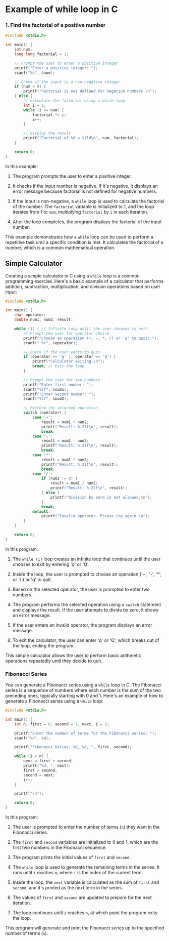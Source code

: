 # Example of while loop in C

### 1. Find the factorial of a positive number

```c
#include <stdio.h>

int main() {
    int num;
    long long factorial = 1;

    // Prompt the user to enter a positive integer
    printf("Enter a positive integer: ");
    scanf("%d", &num);

    // Check if the input is a non-negative integer
    if (num < 0) {
        printf("Factorial is not defined for negative numbers.\n");
    } else {
        // Calculate the factorial using a while loop
        int i = 1;
        while (i <= num) {
            factorial *= i;
            i++;
        }

        // Display the result
        printf("Factorial of %d = %lld\n", num, factorial);
    }

    return 0;
}
```

In this example:

1. The program prompts the user to enter a positive integer.

2. It checks if the input number is negative. If it's negative, it displays an error message because factorial is not defined for negative numbers.

3. If the input is non-negative, a `while` loop is used to calculate the factorial of the number. The `factorial` variable is initialized to 1, and the loop iterates from 1 to `num`, multiplying `factorial` by `i` in each iteration.

4. After the loop completes, the program displays the factorial of the input number.

This example demonstrates how a `while` loop can be used to perform a repetitive task until a specific condition is met. It calculates the factorial of a number, which is a common mathematical operation.

## Simple Calculator
Creating a simple calculator in C using a `while` loop is a common programming exercise. Here's a basic example of a calculator that performs addition, subtraction, multiplication, and division operations based on user input:

```c
#include <stdio.h>

int main() {
    char operator;
    double num1, num2, result;

    while (1) { // Infinite loop until the user chooses to exit
        // Prompt the user for operator choice
        printf("Choose an operation (+, -, *, /) or 'q' to quit: ");
        scanf(" %c", &operator);

        // Check if the user wants to quit
        if (operator == 'q' || operator == 'Q') {
            printf("Calculator exiting.\n");
            break; // Exit the loop
        }

        // Prompt the user for two numbers
        printf("Enter first number: ");
        scanf("%lf", &num1);
        printf("Enter second number: ");
        scanf("%lf", &num2);

        // Perform the selected operation
        switch (operator) {
            case '+':
                result = num1 + num2;
                printf("Result: %.2lf\n", result);
                break;
            case '-':
                result = num1 - num2;
                printf("Result: %.2lf\n", result);
                break;
            case '*':
                result = num1 * num2;
                printf("Result: %.2lf\n", result);
                break;
            case '/':
                if (num2 != 0) {
                    result = num1 / num2;
                    printf("Result: %.2lf\n", result);
                } else {
                    printf("Division by zero is not allowed.\n");
                }
                break;
            default:
                printf("Invalid operator. Please try again.\n");
        }
    }

    return 0;
}
```

In this program:

1. The `while (1)` loop creates an infinite loop that continues until the user chooses to exit by entering 'q' or 'Q'.

2. Inside the loop, the user is prompted to choose an operation ('+', '-', '*', or '/') or 'q' to quit.

3. Based on the selected operator, the user is prompted to enter two numbers.

4. The program performs the selected operation using a `switch` statement and displays the result. If the user attempts to divide by zero, it shows an error message.

5. If the user enters an invalid operator, the program displays an error message.

6. To exit the calculator, the user can enter 'q' or 'Q', which breaks out of the loop, ending the program.

This simple calculator allows the user to perform basic arithmetic operations repeatedly until they decide to quit.

### Fibonacci Series 
You can generate a Fibonacci series using a `while` loop in C. The Fibonacci series is a sequence of numbers where each number is the sum of the two preceding ones, typically starting with 0 and 1. Here's an example of how to generate a Fibonacci series using a `while` loop:

```c
#include <stdio.h>

int main() {
    int n, first = 0, second = 1, next, i = 2;

    printf("Enter the number of terms for the Fibonacci series: ");
    scanf("%d", &n);

    printf("Fibonacci Series: %d, %d, ", first, second);

    while (i < n) {
        next = first + second;
        printf("%d, ", next);
        first = second;
        second = next;
        i++;
    }

    printf("\n");

    return 0;
}
```

In this program:

1. The user is prompted to enter the number of terms (`n`) they want in the Fibonacci series.

2. The `first` and `second` variables are initialized to 0 and 1, which are the first two numbers in the Fibonacci sequence.

3. The program prints the initial values of `first` and `second`.

4. The `while` loop is used to generate the remaining terms in the series. It runs until `i` reaches `n`, where `i` is the index of the current term.

5. Inside the loop, the `next` variable is calculated as the sum of `first` and `second`, and it's printed as the next term in the series.

6. The values of `first` and `second` are updated to prepare for the next iteration.

7. The loop continues until `i` reaches `n`, at which point the program exits the loop.

This program will generate and print the Fibonacci series up to the specified number of terms (`n`).
